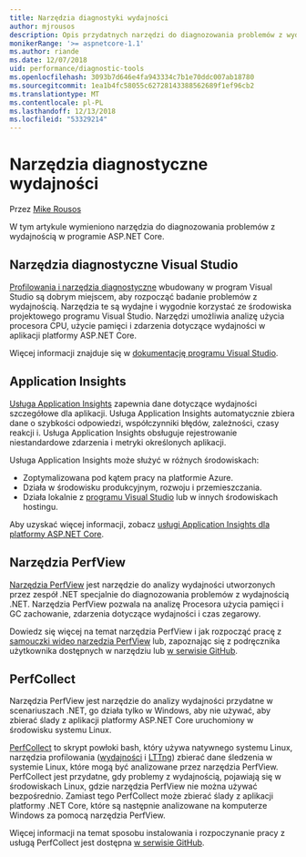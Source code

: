 ```yaml
---
title: Narzędzia diagnostyki wydajności
author: mjrousos
description: Opis przydatnych narzędzi do diagnozowania problemów z wydajnością w aplikacji platformy ASP.NET Core.
monikerRange: '>= aspnetcore-1.1'
ms.author: riande
ms.date: 12/07/2018
uid: performance/diagnostic-tools
ms.openlocfilehash: 3093b7d646e4fa943334c7b1e70ddc007ab18780
ms.sourcegitcommit: 1ea1b4fc58055c62728143388562689f1ef96cb2
ms.translationtype: MT
ms.contentlocale: pl-PL
ms.lasthandoff: 12/13/2018
ms.locfileid: "53329214"
---
```

# <a name="performance-diagnostic-tools"></a>Narzędzia diagnostyczne wydajności

Przez [Mike Rousos](https://github.com/mjrousos)

W tym artykule wymieniono narzędzia do diagnozowania problemów z wydajnością w programie ASP.NET Core.

## <a name="visual-studio-diagnostic-tools"></a>Narzędzia diagnostyczne Visual Studio

[Profilowania i narzędzia diagnostyczne](/visualstudio/profiling) wbudowany w program Visual Studio są dobrym miejscem, aby rozpocząć badanie problemów z wydajnością. Narzędzia te są wydajne i wygodnie korzystać ze środowiska projektowego programu Visual Studio. Narzędzi umożliwia analizę użycia procesora CPU, użycie pamięci i zdarzenia dotyczące wydajności w aplikacji platformy ASP.NET Core.

Więcej informacji znajduje się w [dokumentację programu Visual Studio](/visualstudio/profiling/profiling-overview).

## <a name="application-insights"></a>Application Insights

[Usługa Application Insights](/azure/application-insights/app-insights-overview) zapewnia dane dotyczące wydajności szczegółowe dla aplikacji. Usługa Application Insights automatycznie zbiera dane o szybkości odpowiedzi, współczynniki błędów, zależności, czasy reakcji i. Usługa Application Insights obsługuje rejestrowanie niestandardowe zdarzenia i metryki określonych aplikacji.

Usługa Application Insights może służyć w różnych środowiskach:

* Zoptymalizowana pod kątem pracy na platformie Azure.
* Działa w środowisku produkcyjnym, rozwoju i przemieszczania.
* Działa lokalnie z [programu Visual Studio](/azure/application-insights/app-insights-visual-studio) lub w innych środowiskach hostingu.

Aby uzyskać więcej informacji, zobacz [usługi Application Insights dla platformy ASP.NET Core](/azure/application-insights/app-insights-asp-net-core).

## <a name="perfview"></a>Narzędzia PerfView

[Narzędzia PerfView](https://github.com/Microsoft/perfview) jest narzędzie do analizy wydajności utworzonych przez zespół .NET specjalnie do diagnozowania problemów z wydajnością .NET. Narzędzia PerfView pozwala na analizę Procesora użycia pamięci i GC zachowanie, zdarzenia dotyczące wydajności i czas zegarowy.

Dowiedz się więcej na temat narzędzia PerfView i jak rozpocząć pracę z [samouczki wideo narzędzia PerfView](http://channel9.msdn.com/Series/PerfView-Tutorial) lub, zapoznając się z podręcznika użytkownika dostępnych w narzędziu lub [w serwisie GitHub](https://github.com/Microsoft/perfview).

## <a name="perfcollect"></a>PerfCollect

Narzędzia PerfView jest narzędzie do analizy wydajności przydatne w scenariuszach .NET, go działa tylko w Windows, aby nie używać, aby zbierać ślady z aplikacji platformy ASP.NET Core uruchomiony w środowisku systemu Linux.

[PerfCollect](https://github.com/dotnet/coreclr/blob/master/Documentation/project-docs/linux-performance-tracing.md) to skrypt powłoki bash, który używa natywnego systemu Linux, narzędzia profilowania ([wydajności](https://perf.wiki.kernel.org/index.php/Main_Page) i [LTTng](https://lttng.org/)) zbierać dane śledzenia w systemie Linux, które mogą być analizowane przez narzędzia PerfView. PerfCollect jest przydatne, gdy problemy z wydajnością, pojawiają się w środowiskach Linux, gdzie narzędzia PerfView nie można używać bezpośrednio. Zamiast tego PerfCollect może zbierać ślady z aplikacji platformy .NET Core, które są następnie analizowane na komputerze Windows za pomocą narzędzia PerfView.

Więcej informacji na temat sposobu instalowania i rozpoczynanie pracy z usługą PerfCollect jest dostępna [w serwisie GitHub](https://github.com/dotnet/coreclr/blob/master/Documentation/project-docs/linux-performance-tracing.md).
